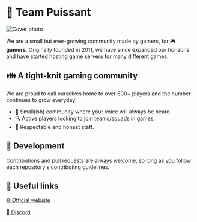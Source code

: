 
# 🐉 Team Puissant
![Cover photo](https://i.imgur.com/2QqCBnl.png)

We are a small but ever-growing community made by gamers, for 🎮 **gamers**. Originally founded in 2011, we have since expanded our horizons and have started hosting game servers for many different games.

## 👪 A tight-knit gaming community
We are proud to call ourselves home to over 800+ players and the number continues to grow everyday!

- 🌱 Small(ish) community where your voice will always be heard.
- 🔍 Active players looking to join teams/squads in games.
- 👮 Respectable and honest staff.

## 🔧 Development
Contributions and pull requests are always welcome, so long as you follow each repository's contributing guidelines.

## 🔗 Useful links
[🌐 Official website](https://teampuissant.com)

[💬 Discord](https://discord.gg/cn5XmeY)



